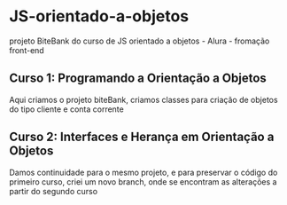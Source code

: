 # JS-orientado-a-objetos
projeto BiteBank do curso de JS orientado a objetos - Alura - fromação front-end

## Curso 1: Programando a Orientação a Objetos

Aqui criamos o projeto biteBank, criamos classes para criação de objetos do tipo cliente e conta corrente

## Curso 2: Interfaces e Herança em Orientação a Objetos

Damos continuidade para o mesmo projeto, e para preservar o código do primeiro curso, criei um novo branch, onde se encontram as alterações a partir do segundo curso
